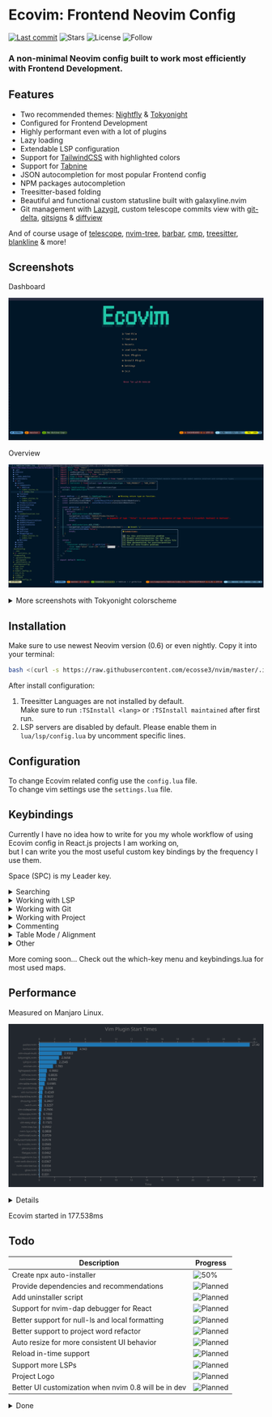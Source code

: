 # Ecovim: Frontend Neovim Config

[![Last commit](https://img.shields.io/github/last-commit/ecosse3/nvim)](https://github.com/ecosse3/nvim/commits/master)
![Stars](https://img.shields.io/github/stars/ecosse3/nvim?label=%E2%AD%90%20Stars)
![License](https://img.shields.io/github/license/ecosse3/nvim)
![Follow](https://img.shields.io/github/followers/ecosse3?label=Please%20follow%20%20to%20support%20my%20work&style=social)

### A non-minimal Neovim config built to work most efficiently with Frontend Development.

## Features

- Two recommended themes: [Nightfly](https://github.com/bluz71/vim-nightfly-guicolors) & [Tokyonight](https://github.com/folke/tokyonight.nvim)
- Configured for Frontend Development
- Highly performant even with a lot of plugins
- Lazy loading
- Extendable LSP configuration
- Support for [TailwindCSS](https://tailwindcss.com/) with highlighted colors
- Support for [Tabnine](https://www.tabnine.com/)
- JSON autocompletion for most popular Frontend config
- NPM packages autocompletion
- Treesitter-based folding
- Beautiful and functional custom statusline built with galaxyline.nvim
- Git management with [Lazygit](https://github.com/jesseduffield/lazygit), custom telescope commits view with [git-delta](https://github.com/dandavison/delta), [gitsigns](https://github.com/lewis6991/gitsigns.nvim) & [diffview](https://github.com/sindrets/diffview.nvim)

And of course usage of [telescope](https://github.com/nvim-telescope/telescope.nvim), [nvim-tree](https://github.com/kyazdani42/nvim-tree.lua), [barbar](https://github.com/romgrk/barbar.nvim), [cmp](https://github.com/hrsh7th/nvim-cmp), [treesitter](https://github.com/nvim-treesitter/nvim-treesitter), [blankline](https://github.com/lukas-reineke/indent-blankline.nvim) & more!

## Screenshots

Dashboard

![Dashboard](./.screenshots/4-dashboard.png)

Overview

![Neovim](./.screenshots/4-main.png)

<details>
<summary>More screenshots with Tokyonight colorscheme</summary>
TailwindCSS

![TailwindCSS](./.screenshots/4-tailwind.png)

Which Key Menu

![WhichKey](./.screenshots/4-which-key.png)

Lazygit

![Lazygit](./.screenshots/4-lazygit.png)

Telescope

![Telescope](./.screenshots/4-telescope.png)

Git Commits w/ Telescope

![Commits](./.screenshots/4-bcommits.png)

Git Side Blame

![Side Blame](./.screenshots/4-side-blame.png)
</details>

## Installation

Make sure to use newest Neovim version (0.6) or even nightly.
Copy it into your terminal:

```bash
bash <(curl -s https://raw.githubusercontent.com/ecosse3/nvim/master/.install/run.sh)
```

After install configuration:

1. Treesitter Languages are not installed by default.\
Make sure to run `:TSInstall <lang>` or `:TSInstall maintained` after first run.
2. LSP servers are disabled by default. Please enable them in `lua/lsp/config.lua` by uncomment specific lines.

## Configuration

To change Ecovim related config use the `config.lua` file.\
To change vim settings use the `settings.lua` file.

## Keybindings

Currently I have no idea how to write for you my whole workflow of using Ecovim config in React.js projects I am working on,\
but I can write you the most useful custom key bindings by the frequency I use them.

Space (SPC) is my Leader key.

<details>
<summary>Searching</summary>

### Searching

| Key Bindings | Description                 |
|--------------|-----------------------------|
| <C - p>      | Telescope git files         |
| <S - p>      | Telescope live grep         |
| s            | Enables lightspeed forward  |
| S            | Enables lightspeed backward |
| SPC s d      | Search dotfiles             |
| SPC s h      | Search file history         |
| SPC s s      | Search history              |

</details>

<details>
<summary>Working with LSP</summary>

### Working with LSP:

| Key Bindings           | Description                                       |
|------------------------|---------------------------------------------------|
| <C - Space> or SPC c a | Code action                                       |
| <S - K>                | Show documentation under cursor                   |
| gd                     | Go to definition                                  |
| gr                     | Go to references                                  |
| ]g                     | Go to next diagnostic                             |
| [g                     | Go to prev diagnostic                             |
| SPC c f                | Format document (usually ESLint/Prettier)         |
| SPC c r                | Rename                                            |
| SPC c q                | Quick fix - when I exactly know if it will fix it |
| SPC c d                | Local diagnostics list                            |
| SPC c o                | Organize imports                                  |

</details>

<details>
<summary>Working with Git</summary>

### Working with Git:

| Key Bindings | Description                                                                                                                              |
|--------------|------------------------------------------------------------------------------------------------------------------------------------------|
| SPC g g      | Lazygit - for committing and branch change                                                                                                |
| SPC g s      | Telescope status - when I want to change/search file I am working on with git changes                                                    |
| ]c           | Go to next change hunk                                                                                                                   |
| [c           | Go to prev change hunk                                                                                                                   |
| SPC g d      | Advanced powerful diff view with many filters for debugging code, checking previous changes etc.                                         |
| SPC g m      | View hunk diff of a line under cursor                                                                                                    |
| SPC g h r    | Reset changed hunk under cursor - I like to check quickly what I have changed in that line and then just type 'u' to go back             |
| SPC g h s    | Stage hunk under cursor - Sometimes it's faster than selecting lines in Lazygit, so I can stage specific lines and then just do a commit |
| SPC g l c    | Quick check of previous commit in current buffer, <C-s> inside to switch preview                                                         |

</details>

<details>
<summary>Working with Project</summary>

### Working with Project:

| Key Bindings | Description                                                                                                                                                                                                                                                                             |
|--------------|-----------------------------------------------------------------------------------------------------------------------------------------------------------------------------------------------------------------------------------------------------------------------------------------|
| <C - e>      | Toggles nvim-tree file explorer                                                                                                                                                                                                                                                         |
| SPC p w      | Find word under cursor in project - very useful to find where component is used. Just use binding and type '<'. There is a lot of alternatives like LSP references but I like it with telescope and to not find only references but whole text under cursor.                            |
| SPC p f      | Find file under cursor in project - it finds files in project which contains text under cursor. Useful when you name directories by component name in React and wants to go quickly to file. 'gd' is better but in some projects without TS or with mixed JS/TS it cannot work properly |
| SPC p t      | Finds TODOs/NOTES in project                                                                                                                                                                                                                                                            |
| SPC p l      | Switch between projects                                                                                                                                                                                                                                                                 |
| SPC p s      | Save session to load it later from Dashboard                                                                                                                                                                                                                                            |

</details>

<details>
<summary>Commenting</summary>

### Commenting

| Key Bindings | Description                |
|--------------|----------------------------|
| gcc          | Create/remove comment      |
| gc (visual)  | Create/remove comment      |
| gcO          | Create comment line before |
| gco          | Create comment line after  |

</details>

<details>
<summary>Table Mode / Alignment</summary>

### Table Mode / Alignment

| Key Bindings | Description                                                                       |
|--------------|-----------------------------------------------------------------------------------|
| ga (visual)  | Aligns selection based on separator (comma, semi-colon, colon etc.)               |
| SPC t m      | Enables Table Mode. Do it in markdown file with some table and you will see magic |
| SPC t i C    | (Only when Table Mode Enabled) Insert column before                               |
| SPC t i c    | (Only when Table Mode Enabled) Insert column after                                |
| SPC t d c    | (Only when Table Mode Enabled) Delete column                                      |
| SPC t d r    | (Only when Table Mode Enabled) Delete row                                         |
| SPC t s      | (Only when Table Mode Enabled) Sort table alphabetically                          |

</details>

<details>
<summary>Other</summary>

### Other VERY useful bindings

| Key Bindings    | Description                                                                                                                                          |
|-----------------|------------------------------------------------------------------------------------------------------------------------------------------------------|
| <S - q>         | Smartly closes current buffer without breaking UI                                                                                                    |
| <C - a>         | It is not only increases number, but switches between true/false/const/let/function/arrow function/increment dates etc.                              |
| <C - n>         | Finds next occurrence (like *) of word and puts multi-cursor there. Then you can go to Insert mode, Append, Change or Delete.                         |
| <C - o>         | Jumps to previous cursor in jumplist. I use it very often.                                                                                           |
| <C - i>         | Jumps to next cursor in jumplist.                                                                                                                    |
| <C - u>         | Uppercase word under cursor.                                                                                                                         |
| v <ENTER>       | Smartly selects next subjects of current treesitter context                                                                                          |
| za              | Toggle folds. By treesitter they are automatically added to TS/JS files in smart way                                                                 |
| zM              | Close all folds                                                                                                                                      |
| zR              | Open all folds                                                                                                                                       |
| gJ              | Smartly joins lines based on treesitter                                                                                                              |
| gS              | Smartly splits lines based on treesitter. I do if VERY often when I want to put import element to new lines (e.g. import { A, B, C, D, E } from ...) |
| < F12 >         | Opens/closes split terminal                                                                                                                          |

</details>

More coming soon...
Check out the which-key menu and keybindings.lua for most used maps.


## Performance

Measured on Manjaro Linux.

![Performance](./.screenshots/performance.svg)

<details>

| Plugin                | Max   | Min   | Median | Average | Deviation |
|-----------------------|-------|-------|--------|---------|-----------|
| packer.nvim           | 29.17 | 26.34 | 27.06  | 27.400  | 0.82865   |
| barbar.nvim           | 5.396 | 4.632 | 4.833  | 4.9430  | 0.24331   |
| vim-visual-multi      | 4.845 | 2.618 | 2.684  | 2.9322  | 0.64473   |
| tokyonight.nvim       | 2.985 | 2.337 | 2.516  | 2.5658  | 0.17981   |
| splitjoin.vim         | 2.814 | 1.927 | 2.208  | 2.2545  | 0.22991   |
| emmet-vim             | 1.891 | 1.691 | 1.778  | 1.7830  | 0.04796   |
| lightspeed.nvim       | 1.124 | 0.923 | 0.973  | 0.9882  | 0.05839   |
| diffview.nvim         | 1.201 | 0.781 | 0.853  | 0.8835  | 0.11407   |
| nvim-treesitter       | 0.946 | 0.749 | 0.824  | 0.8382  | 0.06759   |
| vim-table-mode        | 1.103 | 0.612 | 0.659  | 0.6985  | 0.13677   |
| vim-speeddating       | 0.620 | 0.472 | 0.487  | 0.5080  | 0.04537   |
| vim-surround          | 0.682 | 0.380 | 0.392  | 0.4249  | 0.08735   |
| indent-blankline.nvim | 0.453 | 0.310 | 0.360  | 0.3622  | 0.03858   |
| dressing.nvim         | 0.449 | 0.307 | 0.326  | 0.3437  | 0.04207   |
| switch.vim            | 0.352 | 0.311 | 0.320  | 0.3257  | 0.01351   |
| telescope.nvim        | 0.241 | 0.175 | 0.191  | 0.1933  | 0.01936   |
| dashboard-nvim        | 0.229 | 0.168 | 0.177  | 0.1886  | 0.02268   |
| vim-easy-align        | 0.195 | 0.147 | 0.151  | 0.1565  | 0.01378   |
| nvim-tree.lua         | 0.130 | 0.062 | 0.092  | 0.0902  | 0.02328   |
| nvim-lspconfig        | 0.190 | 0.067 | 0.068  | 0.0808  | 0.03643   |
| DAPInstall.nvim       | 0.082 | 0.069 | 0.072  | 0.0729  | 0.00365   |
| FixCursorHold.nvim    | 0.065 | 0.054 | 0.056  | 0.0578  | 0.00322   |
| lsp-trouble.nvim      | 0.059 | 0.054 | 0.057  | 0.0565  | 0.00163   |
| plenary.nvim          | 0.068 | 0.047 | 0.050  | 0.0551  | 0.00857   |
| filetype.nvim         | 0.063 | 0.041 | 0.042  | 0.0462  | 0.00820   |
| nvim-toggleterm.lua   | 0.053 | 0.035 | 0.036  | 0.0379  | 0.00511   |
| nvim-web-devicons     | 0.040 | 0.035 | 0.036  | 0.0367  | 0.00149   |
| nvim-colorizer.lua    | 0.035 | 0.031 | 0.034  | 0.0334  | 0.00150   |
| glow.nvim             | 0.040 | 0.029 | 0.031  | 0.0323  | 0.00287   |
| todo-comments.nvim    | 0.043 | 0.027 | 0.030  | 0.0310  | 0.00431   |

</details>

Ecovim started in 177.538ms

## Todo

| Description                                          | Progress                                                           |
|------------------------------------------------------|--------------------------------------------------------------------|
| Create npx auto-installer                            | ![50%](https://progress-bar.dev/50/?title=progress)                |
| Provide dependencies and recommendations             | ![Planned](https://progress-bar.dev/0/?title=planned&color=b8860b) |
| Add uninstaller script                               | ![Planned](https://progress-bar.dev/0/?title=planned&color=b8860b) |
| Support for nvim-dap debugger for React              | ![Planned](https://progress-bar.dev/0/?title=planned&color=b8860b) |
| Better support for null-ls and local formatting      | ![Planned](https://progress-bar.dev/0/?title=planned&color=b8860b) |
| Better support to project word refactor              | ![Planned](https://progress-bar.dev/0/?title=planned&color=b8860b) |
| Auto resize for more consistent UI behavior          | ![Planned](https://progress-bar.dev/0/?title=planned&color=b8860b) |
| Reload in-time support                               | ![Planned](https://progress-bar.dev/0/?title=planned&color=b8860b) |
| Support more LSPs                                    | ![Planned](https://progress-bar.dev/0/?title=planned&color=b8860b) |
| Project Logo                                         | ![Planned](https://progress-bar.dev/0/?title=planned&color=b8860b) |
| Better UI customization when nvim 0.8 will be in dev | ![Planned](https://progress-bar.dev/0/?title=planned&color=b8860b) |

<details>
<summary>Done</summary>

| Description                                  | Progress                                                           |
|----------------------------------------------|--------------------------------------------------------------------|
| Support ESLint & Prettier in Native LSP      | ![100%](https://progress-bar.dev/100/?title=done&color=555555)     |
| Replace coc-explorer with nvim-tree.lua      | ![100%](https://progress-bar.dev/100/?title=done&color=555555)     |
| Replace coc.nvim with Native LSP             | ![100%](https://progress-bar.dev/100/?title=done&color=555555)     |
| Change fzf.nvim to telescope.nvim            | ![100%](https://progress-bar.dev/100/?title=done&color=555555)     |
| Update statusline to support LSP diagnostics | ![100%](https://progress-bar.dev/100/?title=done&color=555555)     |
| Rewrite most config to lua                   | ![100%](https://progress-bar.dev/100/?title=done&color=555555)     |
| Support TailwindCSS with colors              | ![100%](https://progress-bar.dev/100/?title=done&color=555555)     |
| Provide current screenshots                  | ![100%](https://progress-bar.dev/100/?title=done&color=555555)     |
| Create shell installer for Linux & MacOS     | ![100%](https://progress-bar.dev/100/?title=done&color=555555)     |

</details>
